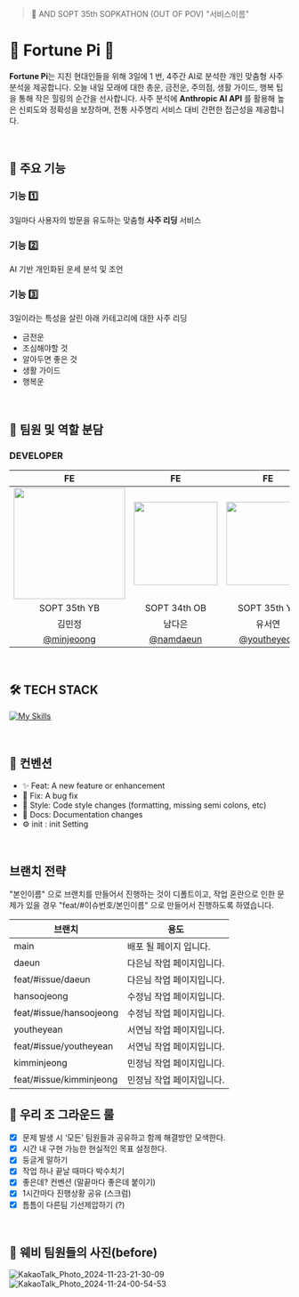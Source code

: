 > 🥠 AND SOPT 35th SOPKATHON (OUT OF POV) "서비스이름"

# 🥧 Fortune Pi 🥧




**Fortune Pi**는 지친 현대인들을 위해 3일에 1 번, 4주간 AI로 분석한 개인 맞춤형 사주분석을 제공합니다. 
오늘 내일 모래에 대한 총운, 금전운, 주의점, 생활 가이드, 행복 팁을 통해 작은 힐링의 순간을 선사합니다. 사주 분석에 **Anthropic AI API** 를 활용해 높은 신뢰도와 정확성을 보장하며, 전통 사주명리 서비스 대비 간편한 접근성을 제공합니다.

<br />

## 🎂 주요 기능

<h3>  기능 1️⃣ </h3>

3일마다 사용자의 방문을 유도하는 맞춤형 **사주 리딩** 서비스

<h3>  기능 2️⃣ </h3>
AI 기반 개인화된 운세 분석 및 조언

<h3>  기능 3️⃣ </h3>
3일이라는 특성을 살린 아래 카테고리에 대한 사주 리딩

- 금전운
- 조심해야할 것
- 알아두면 좋은 것
- 생활 가이드
- 행복운


<br />


## 👥 팀원 및 역할 분담

### DEVELOPER

|FE | FE |FE | FE |
| :---: | :---: |:---: | :---: |
|<img style="width: 200px;" src="https://github.com/goormthon-Univ/2024_BEOTKKOTTHON_TEAM_4_FE/assets/88662427/a8b3a2b9-0761-4da8-8a79-679c12d34b67" width="150" />|<img src="https://github.com/user-attachments/assets/d24a70cb-8821-4f90-8a13-77ff0ec3b5bc" width="150" height="150" style="object-fit :cover">|<img src="https://avatars.githubusercontent.com/youtheyeon" width="150" height="150" style="object-fit :cover">|<img src="https://avatars.githubusercontent.com/hansoojeongsj" width="150" height="150" style="object-fit :cover">|
|SOPT 35th YB|SOPT 34th OB|SOPT 35th YB|SOPT 35th YB|
|김민정|남다은|유서연|한수정|
|[@minjeoong](https://github.com/minjeoong)|[@namdaeun](https://github.com/namdaeun)| [@youtheyeon](https://github.com/youtheyeon)|[@hansoojeongsj](https://github.com/hansoojeongsj)| 

<br />

## 🛠️ TECH STACK
[![My Skills](https://skillicons.dev/icons?i=js,html,css,react,emotion,react-query)](https://skillicons.dev)

<br />

## 🍰 컨벤션
- ✨ Feat: A new feature or enhancement
- 🐛 Fix: A bug fix
- 🎨 Style: Code style changes (formatting, missing semi colons, etc)
- 📝 Docs: Documentation changes
- ⚙️ init : init Setting

<br />

## 브랜치 전략
"본인이름" 으로 브랜치를 만들어서 진행하는 것이 디폴트이고,
작업 혼란으로 인한 문제가 있을 경우 "feat/#이슈번호/본인이름" 으로 만들어서 진행하도록 하였습니다.


| 브랜치 | 용도 |
| ------ | ---- |
| main   | 배포 될 페이지 입니다.  |
| daeun |다은님 작업 페이지입니다.|
| feat/#issue/daeun |다은님 작업 페이지입니다.|
| hansoojeong  |수정님 작업 페이지입니다.|
| feat/#issue/hansoojeong  |수정님 작업 페이지입니다.|
| youtheyean |서연님 작업 페이지입니다.|
| feat/#issue/youtheyean |서연님 작업 페이지입니다.|
| kimminjeong |민정님 작업 페이지입니다.|
| feat/#issue/kimminjeong |민정님 작업 페이지입니다.|



## 🥠 우리 조 그라운드 룰
- [x]  문제 발생 시 ‘모든’ 팀원들과 공유하고 함께 해결방안 모색한다.
- [x]  시간 내 구현 가능한 현실적인 목표 설정한다.
- [x]  둥글게 말하기
- [x]  작업 하나 끝날 때마다 박수치기
- [x]  좋은데? 컨벤션 (말끝마다 좋은데 붙이기)
- [x]  1시간마다 진행상황 공유 (스크럼)
- [x]  틈틈이 다른팀 기선제압하기 (?) 

<br />

## 🌊 웨비 팀원들의 사진(before)

![KakaoTalk_Photo_2024-11-23-21-30-09](https://github.com/user-attachments/assets/c3582656-b5c2-45d3-b221-92d3b1d75138)
![KakaoTalk_Photo_2024-11-24-00-54-53](https://github.com/user-attachments/assets/da4b8b43-416a-4b1b-abbc-86bbc0de8a56)


